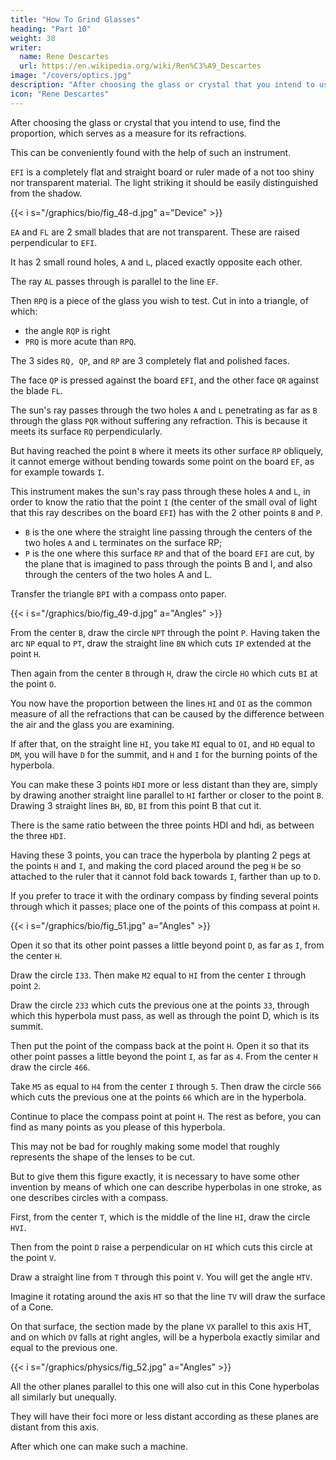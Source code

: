 ```yaml
---
title: "How To Grind Glasses"
heading: "Part 10"
weight: 38
writer:
  name: Rene Descartes
  url: https://en.wikipedia.org/wiki/Ren%C3%A9_Descartes
image: "/covers/optics.jpg"
description: "After choosing the glass or crystal that you intend to use, find the proportion, which serves as a measure for its refractions"
icon: "Rene Descartes"
---
```



After choosing the glass or crystal that you intend to use, find the proportion, which serves as a measure for its refractions.

This can be conveniently found with the help of such an instrument. 


`EFI` is a completely flat and straight board or ruler made of a not too shiny nor transparent material. The light striking it should be easily distinguished from the shadow. 

{{< i s="/graphics/bio/fig_48-d.jpg" a="Device" >}}

`EA` and `FL` are 2 small blades that are not transparent. These are raised perpendicular to `EFI`. 

It has 2 small round holes, `A` and `L`, placed exactly opposite each other. 

The ray `AL` passes through is parallel to the line `EF`.

Then `RPQ` is a piece of the glass you wish to test. Cut in into a triangle, of which:
- the angle `RQP` is right
- `PRQ` is more acute than `RPQ`. 

The 3 sides `RQ, QP`, and `RP` are 3 completely flat and polished faces. 

The face `QP` is pressed against the board `EFI`, and the other face `QR` against the blade `FL`.

The sun's ray passes through the two holes `A` and `L` penetrating as far as `B` through the glass `PQR` without suffering any refraction. This is because it meets its surface `RQ` perpendicularly. 

But having reached the point `B` where it meets its other surface `RP` obliquely, it cannot emerge without bending towards some point on the board `EF`, as for example towards `I`.

This instrument makes the sun's ray pass through these holes `A` and `L`, in order to know the ratio that the point `I` (the center of the small oval of light that this ray describes on the board `EFI`) has with the 2 other points `B` and `P`.

- `B` is the one where the straight line passing through the centers of the two holes `A` and `L` terminates on the surface RP;
- `P` is the one where this surface `RP` and that of the board `EFI` are cut, by the plane that is imagined to pass through the points B and I, and also through the centers of the two holes A and L.


Transfer the triangle `BPI` with a compass onto paper. 

{{< i s="/graphics/bio/fig_49-d.jpg" a="Angles" >}}

From the center `B`, draw the circle `NPT` through the point `P`. Having taken the arc `NP` equal to `PT`, draw the straight line `BN` which cuts `IP` extended at the point `H`.

Then again from the center `B` through `H`, draw the circle `HO` which cuts `BI` at the point `O`.

You now have the proportion between the lines `HI` and `OI` as the common measure of all the refractions that can be caused by the difference between the air and the glass you are examining.

<!-- If you are not yet sure of this, you can have other small right-angled triangles of the same glass made, and using them in the same way to find this proportion, you will always find it to be the same, and thus you will have no reason to doubt that it is truly the one you were looking for.  -->

If after that, on the straight line `HI`, you take `MI` equal to `OI`, and `HD` equal to `DM`, you will have `D` for the summit, and `H` and `I` for the burning points of the hyperbola.

 <!-- that this glass must have the figure of to serve for the lenses I have described. -->

You can make these 3 points `HDI` more or less distant than they are, simply by drawing another straight line parallel to `HI` farther or closer to the point `B`. Drawing 3 straight lines `BH`, `BD`, `BI` from this point B that cut it. 

There is the same ratio between the three points HDI and hdi, as between the three `HDI`.

Having these 3 points, you can trace the hyperbola by planting 2 pegs at the points `H` and `I`, and making the cord placed around the peg `H` be so attached to the ruler that it cannot fold back towards `I`, farther than up to `D`.


If you prefer to trace it with the ordinary compass by finding several points through which it passes; place one of the points of this compass at point `H`.


{{< i s="/graphics/bio/fig_51.jpg" a="Angles" >}}


Open it so that its other point passes a little beyond point `D`, as far as `I`, from the center `H`.

Draw the circle `I33`. Then make `M2` equal to `HI` from the center `I` through point `2`.

Draw the circle `233` which cuts the previous one at the points `33`, through which this hyperbola must pass, as well as through the point D, which is its summit.

Then put the point of the compass back at the point `H`. Open it so that its other point passes a little beyond the point `I`, as far as `4`. From the center `H` draw the circle `466`. 

Take `M5` as equal to `H4` from the center `I` through `5`. Then draw the circle `566` which cuts the previous one at the points `66` which are in the hyperbola.

Continue to place the compass point at point `H`. The rest as before, you can find as many points as you please of this hyperbola.

This may not be bad for roughly making some model that roughly represents the shape of the lenses to be cut. 

But to give them this figure exactly, it is necessary to have some other invention by means of which one can describe hyperbolas in one stroke, as one describes circles with a compass. 

First, from the center `T`, which is the middle of the line `HI`, draw the circle `HVI`.

Then from the point `D` raise a perpendicular on `HI` which cuts this circle at the point `V`.

Draw a straight line from `T` through this point `V`. You will get the angle `HTV`.

Imagine it rotating around the axis `HT` so that the line `TV` will draw the surface of a Cone.

On that surface, the section made by the plane `VX` parallel to this axis HT, and on which `DV` falls at right angles, will be a hyperbola exactly similar and equal to the previous one.

{{< i s="/graphics/physics/fig_52.jpg" a="Angles" >}}


All the other planes parallel to this one will also cut in this Cone hyperbolas all similarly but unequally.

They will have their foci more or less distant according as these planes are distant from this axis.

After which one can make such a machine.


